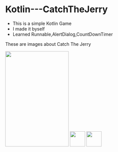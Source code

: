 # Kotlin---CatchTheJerry

- This is a simple Kotlin Game
- I made it byself
- Learned Runnable,AlertDialog,CountDownTimer

These are images about Catch The Jerry

<img src="https://user-images.githubusercontent.com/88238748/162577397-f12563f2-7f1b-47f6-9d32-99264faf488c.png" width="200" height="300">
<img src="https://github.com/favicon.ico" width="48">
<img src="https://github.com/favicon.ico" width="48">
